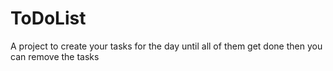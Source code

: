# ToDoList
A project to create your tasks for the day until all of them get done then you can remove the tasks
